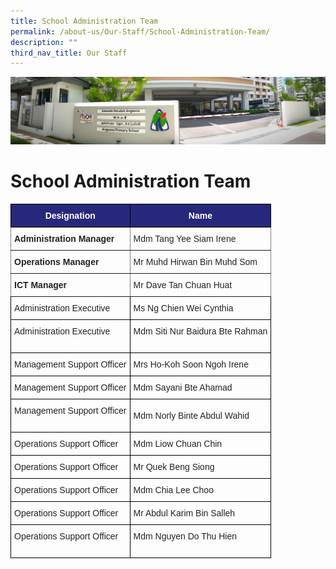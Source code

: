 ```yaml
---
title: School Administration Team
permalink: /about-us/Our-Staff/School-Administration-Team/
description: ""
third_nav_title: Our Staff
---
```

![](/images/About%20Us.jpg)

School Administration Team
==========================

<style type="text/css">
.tg  {border-collapse:collapse;border-spacing:0;}
.tg td{border-color:black;border-style:solid;border-width:1px;font-family:Arial, sans-serif;font-size:14px;
  overflow:hidden;padding:10px 5px;word-break:normal;}
.tg th{border-color:black;border-style:solid;border-width:1px;font-family:Arial, sans-serif;font-size:14px;
  font-weight:normal;overflow:hidden;padding:10px 5px;word-break:normal;}
.tg .tg-vl7p{color:#222;text-align:left;vertical-align:middle}
.tg .tg-pfgq{border-color:inherit;color:#222;text-align:left;vertical-align:top}
.tg .tg-2srx{background-color:#27287B;color:#FFF;font-weight:bold;text-align:center;vertical-align:top}
.tg .tg-y8xx{border-color:inherit;color:#222;font-weight:bold;text-align:left;vertical-align:top}
.tg .tg-brl1{color:#222;text-align:left;vertical-align:top}
</style>
<table class="tg">
<thead>
  <tr>
    <th class="tg-2srx">Designation</th>
    <th class="tg-2srx">Name</th>
  </tr>
</thead>
<tbody>
  <tr>
    <td class="tg-y8xx">Administration Manager</td>
    <td class="tg-pfgq">Mdm Tang Yee Siam Irene</td>
  </tr>
  <tr>
    <td class="tg-y8xx">Operations Manager</td>
    <td class="tg-pfgq">Mr Muhd Hirwan Bin Muhd Som</td>
  </tr>
  <tr>
    <td class="tg-y8xx">ICT Manager</td>
    <td class="tg-pfgq">Mr Dave Tan Chuan Huat</td>
  </tr>
  <tr>
    <td class="tg-brl1">Administration Executive </td>
    <td class="tg-brl1">Ms Ng Chien Wei Cynthia </td>
  </tr>
  <tr>
    <td class="tg-vl7p"><span style="color:#222;background-color:transparent">Administration Executive</span><br><br></td>
    <td class="tg-brl1">Mdm Siti Nur Baidura Bte Rahman</td>
  </tr>
  <tr>
    <td class="tg-brl1">Management Support Officer</td>
    <td class="tg-brl1">Mrs Ho-Koh Soon Ngoh Irene</td>
  </tr>
  <tr>
    <td class="tg-brl1">Management Support Officer</td>
    <td class="tg-brl1">Mdm Sayani Bte Ahamad</td>
  </tr>
  <tr>
    <td class="tg-vl7p"><span style="color:#222;background-color:transparent">Management Support Officer</span><br><br></td>
    <td class="tg-vl7p"><span style="color:#222;background-color:transparent">Mdm Norly Binte Abdul Wahid</span></td>
  </tr>
  <tr>
    <td class="tg-brl1">Operations Support Officer</td>
    <td class="tg-brl1">Mdm Liow Chuan Chin</td>
  </tr>
  <tr>
    <td class="tg-brl1">Operations Support Officer</td>
    <td class="tg-brl1">Mr Quek Beng Siong</td>
  </tr>
  <tr>
    <td class="tg-brl1">Operations Support Officer</td>
    <td class="tg-brl1">Mdm Chia Lee Choo</td>
  </tr>
  <tr>
    <td class="tg-brl1">Operations Support Officer</td>
    <td class="tg-brl1">Mr Abdul Karim Bin Salleh</td>
  </tr>
  <tr>
    <td class="tg-vl7p"><span style="color:#222;background-color:transparent">Operations Support Officer</span><br><br></td>
    <td class="tg-brl1">Mdm Nguyen Do Thu Hien</td>
  </tr>
</tbody>
</table>